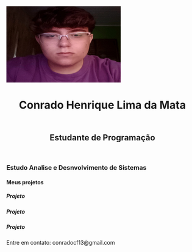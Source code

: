 <!DOCTYPE html>
<html lang="ptbr">
<head>
    <meta charset="UTF-8">
    <meta name="viewport" content="width=device-width, initial-scale=1.0">
</head>
<body>
    <img src="ftrosto.jpg" width="300" height="200" alt="Foto" />
    <header>
        <h1>Conrado Henrique Lima da Mata</h1>
    </header>
    <header>
        <h2>Estudante de Programação</h2>
    </header>
    <div>
        <h3>Estudo Analise e Desnvolvimento de Sistemas</h3>
    <div>
        <h4>Meus projetos</h4>
        <div>
            <div>
                <h5>Projeto</h5>
            </div>
            <div>
                <h5>Projeto</h5>
            </div>
            <div>
                <h5>Projeto</h5>
            </div>
        </div>
    </div>
    <footer>
        <p>Entre em contato: conradocf13@gmail.com</p>
    </footer>